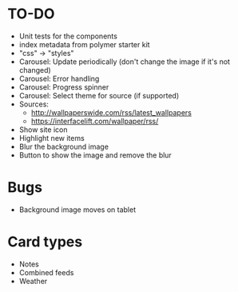 # TO-DO
* Unit tests for the components
* index metadata from polymer starter kit
* "css" -> "styles"
* Carousel: Update periodically (don't change the image if it's not changed)
* Carousel: Error handling
* Carousel: Progress spinner
* Carousel: Select theme for source (if supported)
* Sources:
    * http://wallpaperswide.com/rss/latest_wallpapers
    * https://interfacelift.com/wallpaper/rss/
* Show site icon
* Highlight new items
* Blur the background image
* Button to show the image and remove the blur

# Bugs
* Background image moves on tablet

# Card types
* Notes
* Combined feeds
* Weather